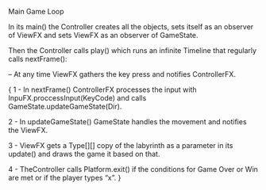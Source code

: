 Main Game Loop

In its main() the Controller creates all the objects, sets itself as an observer of ViewFX and sets ViewFX as an observer of GameState.

Then the Controller calls play() which runs an infinite Timeline that regularly calls nextFrame():


– At any time ViewFX gathers the key press and notifies ControllerFX.

{
1 - In nextFrame() ControllerFX processes the input with InpuFX.proccessInput(KeyCode) and calls GameState.updateGameState(Dir). 

2 - In updateGameState() GameState handles the movement and notifies the ViewFX.

3 - ViewFX gets a Type[][] copy of the labyrinth as a parameter in its update() and draws the game it based on that.

4 - TheController calls Platform.exit() if the conditions for Game Over or Win are met or if the player types “x”.
}
